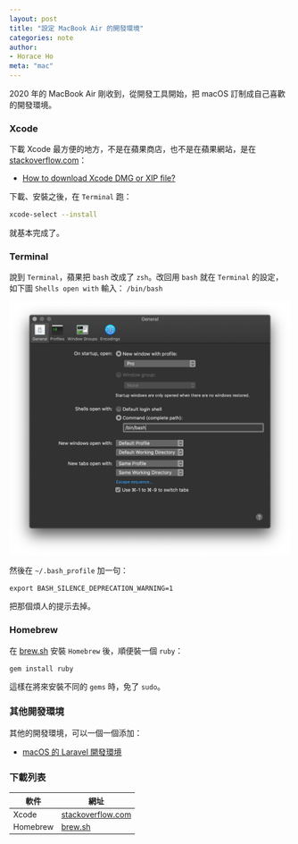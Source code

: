 ```yaml
---
layout: post
title: "設定 MacBook Air 的開發環境"
categories: note
author:
- Horace Ho
meta: "mac"
---
```


2020 年的 MacBook Air 剛收到，從開發工具開始，把 macOS 訂制成自己喜歡的開發環境。

### Xcode

下載 Xcode 最方便的地方，不是在蘋果商店，也不是在蘋果網站，是在 [stackoverflow.com](https://stackoverflow.com/questions/10335747/how-to-download-xcode-dmg-or-xip-file)：

- [How to download Xcode DMG or XIP file?](https://stackoverflow.com/questions/10335747/how-to-download-xcode-dmg-or-xip-file)

下載、安裝之後，在 `Terminal` 跑：

```bash
xcode-select --install
```
就基本完成了。

### Terminal

說到 `Terminal`，蘋果把 `bash` 改成了 `zsh`。改回用 `bash` 就在 `Terminal` 的設定，如下圖 `Shells open with` 輸入： `/bin/bash`

![Use bash instead of zsh in macOS Terminal](/assets/img/macos-terminal-zsh-to-bash.png)

然後在 `~/.bash_profile` 加一句： 
```
export BASH_SILENCE_DEPRECATION_WARNING=1
```
把那個煩人的提示去掉。

### Homebrew

在 [brew.sh](https://brew.sh/) 安裝 `Homebrew` 後，順便裝一個 `ruby`：
```
gem install ruby
```
這樣在將來安裝不同的 `gems` 時，免了 `sudo`。

### 其他開發環境

其他的開發環境，可以一個一個添加：

- [macOS 的 Laravel 開發環境](/note/2020/04/01/setup-laravel-dev-env-on-macos.html)

### 下載列表

軟件                   | 網址
--------------------- | ---------------------
Xcode                 | [stackoverflow.com](https://stackoverflow.com/questions/10335747/how-to-download-xcode-dmg-or-xip-file)
Homebrew              | [brew.sh](https://brew.sh/)

